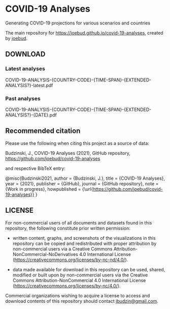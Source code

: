 # COVID-19 Analyses

Generating COVID-19 projections for various scenarios and countries

The main   repository for https://joebud.github.io/covid-19-analyses, created by  [joebud](https://joebud.github.io/).



## DOWNLOAD

### Latest analyses

COVID-19-ANALYSIS-{COUNTRY-CODE}-{TIME-SPAN}-{EXTENDED-ANALYSIS?}-latest.pdf

### Past analyses

COVID-19-ANALYSIS-{COUNTRY-CODE}-{TIME-SPAN}-{EXTENDED-ANALYSIS?}-{DATE}.pdf


## Recommended citation

Please use the following when citing this project as a source of data:

Budzinski, J., COVID-19 Analyses (2021), GitHub repository, https://github.com/joebud/covid-19-analyses

and respective BibTeX entry:

@misc{Budzinski2021,
  author = {Budzinski, J.},
  title = {COVID-19 Analyses},
  year = {2021},
  publisher = {GitHub},
  journal = {GitHub repository},
  note = {Work in progress},
  howpublished = {\url{https://github.com/joebud/covid-19-analyses}}
}


## LICENSE

For non-commercial users of all documents and datasets found in  this repository, the following constitute prior written permission:

- written content, graphs, and screenshots of the visualizations in  this repository can be copied and redistributed with proper attribution by non-commercial users via a Creative Commons Attribution-NonCommercial-NoDerivatives 4.0 International License (https://creativecommons.org/licenses/by-nc-nd/4.0/).
      
- data made available for download in  this repository can be used, shared, modified or built upon by non-commercial users via the Creative Commons Attribution-NonCommercial 4.0 International License (https://creativecommons.org/licenses/by-nc/4.0/).

Commercial organizations wishing to acquire a license to access and download contents of this repository should contact jbudzin@gmail.com.  


